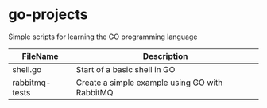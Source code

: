 # go-projects
Simple scripts for learning the GO programming language

FileName      | Description
------------- | -------------  
shell.go | Start of a basic shell in GO
rabbitmq-tests | Create a simple example using GO with RabbitMQ 
